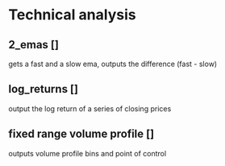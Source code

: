 # Technical analysis
## 2_emas []
gets a fast and a slow ema, outputs the difference (fast - slow)
## log_returns []
output the log return of a series of closing prices
## fixed range volume profile []
outputs volume profile bins and point of control
